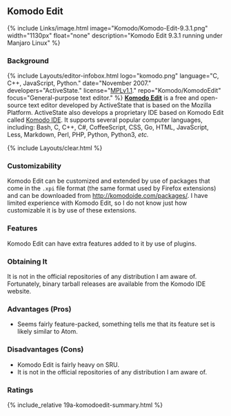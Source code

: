 ## Komodo Edit
{% include Links/image.html image="Komodo/Komodo-Edit-9.3.1.png" width="1130px" float="none" description="Komodo Edit 9.3.1 running under Manjaro Linux" %}

### Background
{% include Layouts/editor-infobox.html logo="komodo.png" language="C, C++, JavaScript, Python." date="November 2007." developers="ActiveState." license="<a href='https://github.com/Komodo/KomodoEdit/blob/master/LICENSE.txt' link='_blank'>MPLv1.1</a>." repo="Komodo/KomodoEdit" focus="General-purpose text editor." %}
[**Komodo Edit**](http://komodoide.com/komodo-edit/) is a free and open-source text editor developed by ActiveState that is based on the Mozilla Platform. ActiveState also develops a proprietary IDE based on Komodo Edit called [Komodo IDE](https://en.wikipedia.org/wiki/Komodo_IDE). It supports several popular computer languages, including: Bash, C, C++, C#, CoffeeScript, CSS, Go, HTML, JavaScript, Less, Markdown, Perl, PHP, Python, Python3, *etc.*

{% include Layouts/clear.html %}<br/>

### Customizability
Komodo Edit can be customized and extended by use of packages that come in the `.xpi` file format (the same format used by Firefox extensions) and can be downloaded from http://komodoide.com/packages/. I have limited experience with Komodo Edit, so I do not know just how customizable it is by use of these extensions.

### Features
Komodo Edit can have extra features added to it by use of plugins.

### Obtaining It
It is not in the official repositories of any distribution I am aware of. Fortunately, binary tarball releases are available from the Komodo IDE website.

### Advantages (Pros)
* Seems fairly feature-packed, something tells me that its feature set is likely similar to Atom.

### Disadvantages (Cons)
* Komodo Edit is fairly heavy on SRU.
* It is not in the official repositories of any distribution I am aware of.

### Ratings
{% include_relative 19a-komodoedit-summary.html %}
